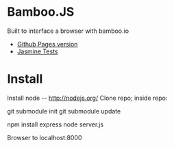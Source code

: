 Bamboo.JS
=========

Built to interface a browser with bamboo.io

* [Github Pages version](http://modilabs.github.com/bamboo_js/)
* [Jasmine Tests](http://modilabs.github.com/bamboo_js/test.html)

Install
=======

Install node -- http://nodejs.org/
Clone repo; inside repo:

  git submodule init
  git submodule update

  npm install express
  node server.js

Browser to localhost:8000
